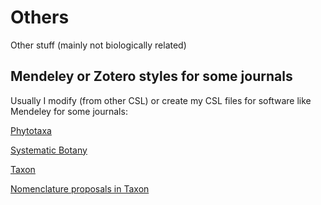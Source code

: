 # Others
Other stuff (mainly not biologically related)

## Mendeley or Zotero styles for some journals
Usually I modify (from other CSL) or create my CSL files for software like Mendeley for some journals:

[Phytotaxa](https://github.com/camayal/Others/blob/master/phytotaxa-biblio-32.csl)

[Systematic Botany](https://github.com/camayal/Others/blob/master/systematic-botany.csl)

[Taxon](https://github.com/camayal/Others/blob/master/taxon.csl)

[Nomenclature proposals in Taxon](https://github.com/camayal/Others/blob/master/Taxon-proposals.csl)
